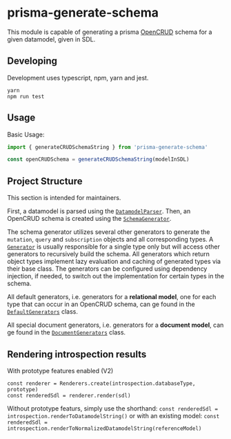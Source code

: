 # prisma-generate-schema

This module is capable of generating a prisma [OpenCRUD](https://www.opencrud.org/) schema for a given datamodel, given in SDL.

## Developing

Development uses typescript, npm, yarn and jest.

```
yarn
npm run test
```

## Usage

Basic Usage:

```typescript
import { generateCRUDSchemaString } from 'prisma-generate-schema'

const openCRUDSchema = generateCRUDSchemaString(modelInSDL)
```

## Project Structure

This section is intended for maintainers.

First, a datamodel is parsed using the [`DatamodelParser`](src/datamodel/parser.ts). Then, an OpenCRUD schema is created using the [`SchemaGenerator`](src/generator/default/schemaGenerator.ts).

The schema generator utilizes several other generators to generate the `mutation`, `query` and `subscription` objects and all corresponding types.
A [`Generator`](src/generator/generator.ts) is usually responsible for a single type only but will access other generators to recursively build the schema. All generators which return object types implement lazy evaluation and caching of generated types via their base class. The generators can be configured using dependency injection, if needed, to switch out the implementation for certain types in the schema.

All default generators, i.e. generators for a **relational model**, one for each type that can occur in an OpenCRUD schema, can ge found in the [`DefaultGenerators`](src/generator/default/index.ts) class.

All special document generators, i.e. generators for a **document model**, can ge found in the [`DocumentGenerators`](src/generator/document/index.ts) class.

## Rendering introspection results

With prototype features enabled (V2)

```
const renderer = Renderers.create(introspection.databaseType, prototype)
const renderedSdl = renderer.render(sdl)
```

Without prototype featurs, simply use the shorthand:
```const renderedSdl = introspection.renderToDatamodelString()```
or with an existing model:
```const renderedSdl = introspection.renderToNormalizedDatamodelString(referenceModel)```